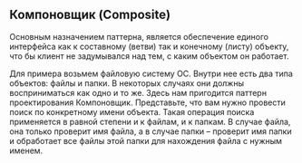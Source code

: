 ## Компоновщик (Composite)

Основным назначением паттерна, является обеспечение единого интерфейса как к составному (ветви) так и конечному (листу) объекту, что бы клиент не задумывался над тем, с каким объектом он работает.

Для примера возьмем файловую систему ОС. Внутри нее есть два типа объектов: файлы и папки. В некоторых случаях они должны восприниматься как одно и то же. Здесь нам пригодится паттерн проектирования Компоновщик. Представьте, что вам нужно провести поиск по конкретному имени объекта. Такая операция поиска применяется в равной степени и к файлам, и к папкам. В случае файла, она только проверит имя файла, а в случае папки – проверит имя папки и обработает все файлы этой папки для нахождения файла с нужным именем.
